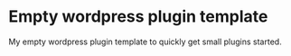# Empty wordpress plugin template

My empty wordpress plugin template to quickly get small plugins started.
